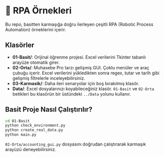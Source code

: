 # 🤖 RPA Örnekleri

Bu repo, basitten karmaşığa doğru ilerleyen çeşitli RPA (Robotic Process Automation) örneklerini içerir.

## Klasörler

- **01-Basit/**: Orijinal öğrenme projesi. Excel verilerini Tkinter tabanlı arayüze otomatik girer.
- **02-Orta/**: Muhasebe Pro tarzı gelişmiş GUI. Çoklu menüler ve araç çubuğu içerir. Excel verilerini yükledikten sonra regex, tutar ve tarih gibi gelişmiş filtrelerle inceleyebilirsiniz.
- **03-Karmasik/**: Daha ileri senaryolar için boş bırakılmış klasör.
- **Data/**: Excel dosyalarınızı koyabileceğiniz klasör. `01-Basit` ve `02-Orta` betikleri bu klasörün bir üstündeki `../Data` yolunu kullanır.

## Basit Proje Nasıl Çalıştırılır?

```bash
cd 01-Basit
python check_environment.py
python create_real_data.py
python main.py
```

`02-Orta/accounting_gui.py` dosyasını doğrudan çalıştırarak karmaşık arayüzü deneyebilirsiniz.
